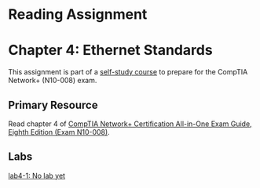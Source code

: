 # Reading Assignment
# Chapter 4: Ethernet Standards
This assignment is part of a [self-study course](../README.md) to prepare for the CompTIA Network+ (N10-008) exam.
## Primary Resource
Read chapter 4 of [CompTIA Network+ Certification All-in-One Exam Guide, Eighth Edition (Exam N10-008)](https://www.amazon.com/CompTIA-Network-Certification-N10-008-Comptia/dp/1264269056).
## Labs
[lab4-1: No lab yet](lab4-1.md)</br>
